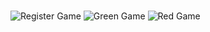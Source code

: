 #

![Register Game](https://github.com/ankki457/ColorChangeGame/assets/130775560/f69383f5-2f55-449a-97ea-4f200a7b5d90)
![Green Game](https://github.com/ankki457/ColorChangeGame/assets/130775560/8012d4e4-4218-4655-bab0-5c676ef740bc)
![Red Game](https://github.com/ankki457/ColorChangeGame/assets/130775560/6ced65bb-0960-4630-94aa-7e999ab4f451)
